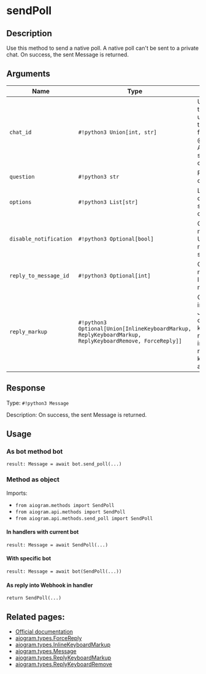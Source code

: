 # sendPoll

## Description

Use this method to send a native poll. A native poll can't be sent to a private chat. On success, the sent Message is returned.


## Arguments

| Name | Type | Description |
| - | - | - |
| `chat_id` | `#!python3 Union[int, str]` | Unique identifier for the target chat or username of the target channel (in the format @channelusername). A native poll can't be sent to a private chat. |
| `question` | `#!python3 str` | Poll question, 1-255 characters |
| `options` | `#!python3 List[str]` | List of answer options, 2-10 strings 1-100 characters each |
| `disable_notification` | `#!python3 Optional[bool]` | Optional. Sends the message silently. Users will receive a notification with no sound. |
| `reply_to_message_id` | `#!python3 Optional[int]` | Optional. If the message is a reply, ID of the original message |
| `reply_markup` | `#!python3 Optional[Union[InlineKeyboardMarkup, ReplyKeyboardMarkup, ReplyKeyboardRemove, ForceReply]]` | Optional. Additional interface options. A JSON-serialized object for an inline keyboard, custom reply keyboard, instructions to remove reply keyboard or to force a reply from the user. |



## Response

Type: `#!python3 Message`

Description: On success, the sent Message is returned.


## Usage


### As bot method bot

```python3
result: Message = await bot.send_poll(...)
```

### Method as object

Imports:

- `from aiogram.methods import SendPoll`
- `from aiogram.api.methods import SendPoll`
- `from aiogram.api.methods.send_poll import SendPoll`

#### In handlers with current bot
```python3
result: Message = await SendPoll(...)
```

#### With specific bot
```python3
result: Message = await bot(SendPoll(...))
```
#### As reply into Webhook in handler
```python3
return SendPoll(...)
```



## Related pages:

- [Official documentation](https://core.telegram.org/bots/api#sendpoll)
- [aiogram.types.ForceReply](../types/force_reply.md)
- [aiogram.types.InlineKeyboardMarkup](../types/inline_keyboard_markup.md)
- [aiogram.types.Message](../types/message.md)
- [aiogram.types.ReplyKeyboardMarkup](../types/reply_keyboard_markup.md)
- [aiogram.types.ReplyKeyboardRemove](../types/reply_keyboard_remove.md)

